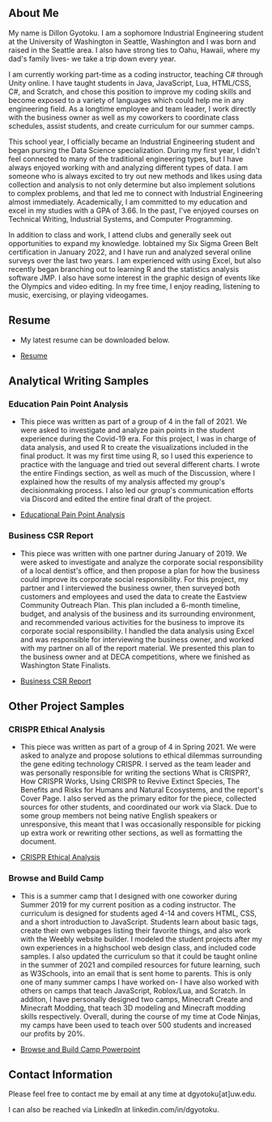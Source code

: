 

## About Me

My name is Dillon Gyotoku. I am a sophomore Industrial Engineering student at the University of Washington in Seattle, Washington and I was born and raised in the Seattle area. I also have strong ties to Oahu, Hawaii, where my dad's family lives- we take a trip down every year.

I am currently working part-time as a coding instructor, teaching C# through Unity online. I have taught students in Java, JavaScript, Lua, HTML/CSS, C#, and Scratch, and chose this position to improve my coding skills and become exposed to a variety of languages which could help me in any engineering field. As a longtime employee and team leader, I work directly with the business owner as well as my coworkers to coordinate class schedules, assist students, and create curriculum for our summer camps.

This school year, I officially became an Industrial Engineering student and began pursing the Data Science specialization.  During my first year, I didn't feel connected to many of the traditional engineering types, but I have always enjoyed working with and analyzing different types of data. I am someone who is always excited to try out new methods and likes using data collection and analysis to not only determine but also implement solutions to complex problems, and that led me to connect with Industrial Engineering almost immediately. Academically, I am committed to my education and excel in my studies with a GPA of 3.66. In the past, I've enjoyed courses on Technical Writing, Industrial Systems, and Computer Programming.

In addition to class and work, I attend clubs and generally seek out opportunities to expand my knowledge. Iobtained my Six Sigma Green Belt certification in January 2022, and I have run and analyzed several online surveys over the last two years. I am experienced with using Excel, but also recently began branching out to learning R and the statistics analysis software JMP. I also have some interest in the graphic design of events like the Olympics and video editing. In my free time, I enjoy reading, listening to music, exercising, or playing videogames.

## Resume

- My latest resume can be downloaded below.

- [Resume](https://dgyotoku.github.io/assets/resumeDec21.pdf)

## Analytical Writing Samples

### Education Pain Point Analysis

- This piece was written as part of a group of 4 in the fall of 2021. We were asked to investigate and analyze pain points in the student experience during the Covid-19 era. For this project, I was in charge of data analysis, and used R to create the visualizations included in the final product. It was my first time using R, so I used this experience to practice with the language and tried out several different charts. I wrote the entire Findings section, as well as much of the Discussion, where I explained how the results of my analysis affected my group's decisionmaking process. I also led our group's communication efforts via Discord and edited the entire final draft of the project.

- [Educational Pain Point Analysis](https://dgyotoku.github.io/assets/PainPointAnalysis.pdf)

### Business CSR Report

- This piece was written with one partner during January of 2019. We were asked to investigate and analyze the corporate social responsibility of a local dentist's office, and then propose a plan for how the business could improve its corporate social responsibility. For this project, my partner and I interviewed the business owner, then surveyed both customers and employees and used the data to create the Eastview Community Outreach Plan. This plan included a 6-month timeline, budget, and analysis of the business and its surrounding environment, and recommended various activities for the business to improve its corporate social responsibility. I handled the data analysis using Excel and was responsible for interviewing the business owner, and worked with my partner on all of the report material. We presented this plan to the business owner and at DECA competitions, where we finished as Washington State Finalists.

- [Business CSR Report](https://dgyotoku.github.io/assets/CSRReport.pdf)

## Other Project Samples

### CRISPR Ethical Analysis

- This piece was written as part of a group of 4 in Spring 2021. We were asked to analyze and propose solutions to ethical dilemmas surrounding the gene editing technology CRISPR. I served as the team leader and was personally responsible for writing the sections What is CRISPR?, How CRISPR Works, Using CRISPR to Revive Extinct Species, The Benefits and Risks for Humans and Natural Ecosystems, and the report's Cover Page. I also served as the primary editor for the piece, collected sources for other students, and coordinated our work via Slack. Due to some group members not being native English speakers or unresponsive, this meant that I was occasionally responsible for picking up extra work or rewriting other sections, as well as formatting the document.

- [CRISPR Ethical Analysis](https://dgyotoku.github.io/assets/CRISPREthicalAnalysis.pdf)

### Browse and Build Camp

- This is a summer camp that I designed with one coworker during Summer 2019 for my current position as a coding instructor. The curriculum is designed for students aged 4-14 and covers HTML, CSS, and a short introduction to JavaScript. Students learn about basic tags, create their own webpages listing their favorite things, and also work with the Weebly website builder. I modeled the student projects after my own experiences in a highschool web design class, and included code samples. I also updated the curriculum so that it could be taught online in the summer of 2021 and compiled resources for future learning, such as W3Schools, into an email that is sent home to parents. This is only one of many summer camps I have worked on- I have also worked with others on camps that teach JavaScript, Roblox/Lua, and Scratch. In additon, I have personally designed two camps, Minecraft Create and Minecraft Modding, that teach 3D modeling and Minecraft modding skills respectively. Overall, during the course of my time at Code Ninjas, my camps have been used to teach over 500 students and increased our profits by 20%.

- [Browse and Build Camp Powerpoint](https://dgyotoku.github.io/assets/BrowseAndBuild.pdf)

## Contact Information

Please feel free to contact me by email at any time at dgyotoku[at]uw.edu.

I can also be reached via LinkedIn at linkedin.com/in/dgyotoku.
